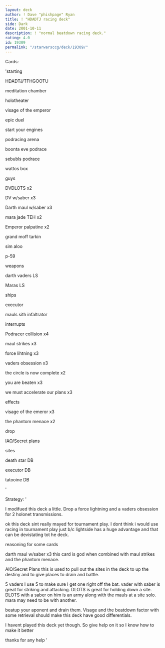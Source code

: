 ```yaml
---
layout: deck
author: ! Dave "phishpage" Ryan
title: ! "HDADTJ racing deck"
side: Dark
date: 2001-10-11
description: ! "normal beatdown racing deck."
rating: 4.0
id: 19309
permalink: "/starwarsccg/deck/19309/"
---
```

Cards: 

'starting 

HDADTJ/TFHGOOTU 

meditation chamber 

holotheater 

visage of the emperor 

epic duel 

start your engines 

podracing arena 

boonta eve podrace 

sebubls podrace 

wattos box 


guys 

DVDLOTS x2 

DV w/saber x3 

Darth maul w/saber x3 

mara jade TEH x2 

Emperor palpatine x2 

grand moff tarkin 

sim aloo 

p-59 


weapons 

darth vaders LS 

Maras LS 


ships 

executor 

mauls sith infaltrator 


interrupts 

Podracer collision x4 

maul strikes x3 

force lihtning x3 

vaders obsession x3 

the circle is now complete x2 

you are beaten x3 

we must accelerate our plans x3 


effects 

visage of the emeror x3 

the phantom menace x2 

drop 

IAO/Secret plans 


sites 

death star DB 

executor DB 

tatooine DB 


'

Strategy: '

I modifued this deck a little. Drop a force lightning and a vaders obsession for 2 holonet transmissions.


ok this deck sint really mayed for tournament play. I dont think i would use racing in tournament play just b/c lightside has a huge advantage and that can be devistating tot he deck.


reasoning for some cards

darth maul w/saber x3 this card is god when combined with maul strikes and the phantom menace.


AIO/Secret Plans this is used to pull out the sites in the deck to up the destiny and to give places to drain and battle.


5 vaders I use 5 to make sure I get one right off the bat. vader with saber is great for striking and attacking. DLOTS is great for holding down a site. DLOTS with a saber on him is an army along with the mauls at a site solo. mara may need to be with another. 


beatup your aponent and drain them. Visage and the beatdown factor with some retrieval should make this deck have good differentials.


I havent played this deck yet though. So give help on it so I know how to make it better

thanks for any help  '
